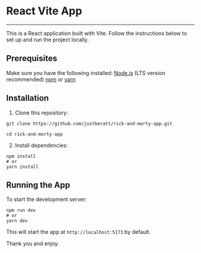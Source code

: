 # React Vite App

---

This is a React application built with Vite. Follow the instructions below to set up and run the project locally.

## Prerequisites

Make sure you have the following installed:
[Node.js](https://nodejs.org/) (LTS version recommended)
[npm](https://www.npmjs.com/) or [yarn](https://yarnpkg.com/)

## Installation

1. Clone this repository:

```
git clone https://github.com/justberatt/rick-and-morty-app.git

cd rick-and-morty-app
```

2. Install dependencies:

```
npm install
# or
yarn install
```

## Running the App

To start the development server:

```
npm run dev
# or
yarn dev
```

This will start the app at `http://localhost:5173` by default.

Thank you and enjoy.
